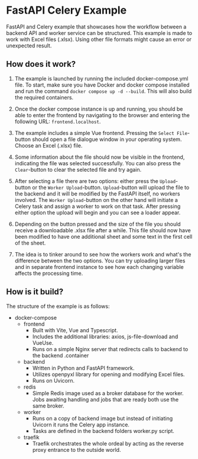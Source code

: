 # FastAPI Celery Example

FastAPI and Celery example that showcases how the workflow between a backend API and worker service can be structured.
This example is made to work with Excel files (.xlsx). Using other file formats might cause an error or unexpected result.

## How does it work?

1. The example is launched by running the included docker-compose.yml file. To start, make sure you have Docker and docker compose installed and run the command `docker compose up -d --build`. This will also build the required containers.

2. Once the docker compose instance is up and running, you should be able to enter the frontend by navigating to the browser and entering the following URL: `frontend.localhost`.

3. The example includes a simple Vue frontend. Pressing the `Select File`-button should open a file dialogue window in your operating system. Choose an Excel (.xlsx) file.

4. Some information about the file should now be visible in the frontend, indicating the file was selected successfully. You can also press the `Clear`-button to clear the selected file and try again.

5. After selecting a file there are two options: either press the `Upload`-button or the `Worker Upload`-button. `Upload`-button will upload the file to the backend and it will be modified by the FastAPI itself, no workers involved. The `Worker Upload`-button on the other hand will initiate a Celery task and assign a worker to work on that task. After pressing either option the upload will begin and you can see a loader appear.

6. Depending on the button pressed and the size of the file you should receive a downloadable .xlsx file after a while. This file should now have been modified to have one additional sheet and some text in the first cell of the sheet.

7. The idea is to tinker around to see how the workers work and what's the difference between the two options. You can try uploading larger files and in separate frontend instance to see how each changing variable affects the processing time.

## How is it build?

The structure of the example is as follows:

* docker-compose
  * frontend
    * Built with Vite, Vue and Typescript.
    * Includes the additional libraries: axios, js-file-download and VueUse.
    * Runs on a simple Nginx server that redirects calls to backend to the backend .container
  * backend
    * Written in Python and FastAPI framework.
    * Utilizes openpyxl library for opening and modifying Excel files.
    * Runs on Uvicorn.
  * redis
    * Simple Redis image used as a broker database for the worker. Jobs awaiting handling and jobs that are ready both use the same broker.
  * worker
    * Runs on a copy of backend image but instead of initiating Uvicorn it runs the Celery app instance.
    * Tasks are defined in the backend folders worker.py script.
  * traefik
    * Traefik orchestrates the whole ordeal by acting as the reverse proxy entrance to the outside world. 